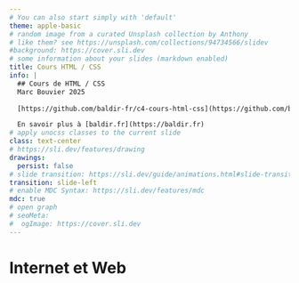 ```yaml
---
# You can also start simply with 'default'
theme: apple-basic
# random image from a curated Unsplash collection by Anthony
# like them? see https://unsplash.com/collections/94734566/slidev
#background: https://cover.sli.dev
# some information about your slides (markdown enabled)
title: Cours HTML / CSS
info: |
  ## Cours de HTML / CSS
  Marc Bouvier 2025
  
  [https://github.com/baldir-fr/c4-cours-html-css](https://github.com/baldir-fr/c4-cours-html-css)

  En savoir plus à [baldir.fr](https://baldir.fr)
# apply unocss classes to the current slide
class: text-center
# https://sli.dev/features/drawing
drawings:
  persist: false
# slide transition: https://sli.dev/guide/animations.html#slide-transitions
transition: slide-left
# enable MDC Syntax: https://sli.dev/features/mdc
mdc: true
# open graph
# seoMeta:
#  ogImage: https://cover.sli.dev
---
```


# Internet et Web

